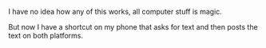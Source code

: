 I have no idea how any of this works, all computer stuff is magic.

But now I have a shortcut on my phone that asks for text and then posts the text on both platforms.
